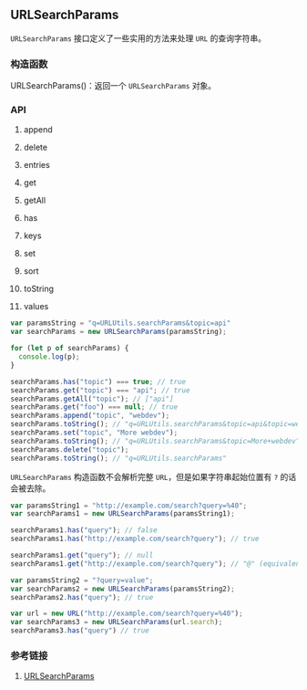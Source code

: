 ## URLSearchParams
`URLSearchParams` 接口定义了一些实用的方法来处理 `URL` 的查询字符串。

### 构造函数
URLSearchParams()：返回一个 `URLSearchParams` 对象。

### API
1. append

2. delete

3. entries

4. get

5. getAll

6. has

7. keys

8. set

9. sort

10. toString

11. values

```js
var paramsString = "q=URLUtils.searchParams&topic=api"
var searchParams = new URLSearchParams(paramsString);

for (let p of searchParams) {
  console.log(p);
}

searchParams.has("topic") === true; // true
searchParams.get("topic") === "api"; // true
searchParams.getAll("topic"); // ["api"]
searchParams.get("foo") === null; // true
searchParams.append("topic", "webdev");
searchParams.toString(); // "q=URLUtils.searchParams&topic=api&topic=webdev"
searchParams.set("topic", "More webdev");
searchParams.toString(); // "q=URLUtils.searchParams&topic=More+webdev"
searchParams.delete("topic");
searchParams.toString(); // "q=URLUtils.searchParams"

```

`URLSearchParams` 构造函数不会解析完整 `URL`，但是如果字符串起始位置有 `?` 的话会被去除。

```js
var paramsString1 = "http://example.com/search?query=%40";
var searchParams1 = new URLSearchParams(paramsString1);

searchParams1.has("query"); // false
searchParams1.has("http://example.com/search?query"); // true

searchParams1.get("query"); // null
searchParams1.get("http://example.com/search?query"); // "@" (equivalent to decodeURIComponent('%40'))

var paramsString2 = "?query=value";
var searchParams2 = new URLSearchParams(paramsString2);
searchParams2.has("query"); // true

var url = new URL("http://example.com/search?query=%40");
var searchParams3 = new URLSearchParams(url.search);
searchParams3.has("query") // true

```

### 参考链接
1. [URLSearchParams](https://developer.mozilla.org/zh-CN/docs/Web/API/URLSearchParams)